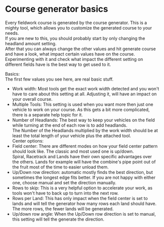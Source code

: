 # Course generator basics
  
Every fieldwork course is generated by the course generator. This is a mighty tool, which allows you to customize the generated course to your needs.  
If you are new to this, you should probably start by only changing the headland amount setting.  
After that you can always change the other values and hit generate course and have a look, what impact certain values have on the course.  
Experimenting with it and check what impact the different setting on different fields have is the best way to get used to it.  


  
Basics:  
The first few values you see here, are real basic stuff.  
- Work width: Most tools get the exact work width detected and you won't have to care about this setting at all. Adjusting it, will have an impact on your overall course.  
- Multiple Tools: This setting is used when you want more then just one vehicle to work on your course. As this gets a bit more complicated, there is a separate help topic for it.  
- Number of Headlands: The best way to keep your vehicles on the field while turning at the end of each row is to add headlands.  
The Number of the Headlands multiplied by the work width should be at least the total length of your vehicle plus the attached tool.  
Center options:  
- Field center: There are different modes on how your field center pattern should look like. The classic and most used one is up/down.  
Spiral, Racetrack and Lands have their own specific advantages over the others. Lands for example will have the combine's pipe point out of the fruit most of the time to easier unload them.  
- Up/Down row direction: automatic mostly finds the best direction, but sometimes the longest edge fits better. If you are not happy with either one, choose manual and set the direction manually.  
- Rows to skip: This is a very helpful option to accelerate your work, as tools won't have to back up to turn into the next row.  
- Rows per Land: This has only impact when the field center is set to lands and will tell the generator how many rows each land should have. The more rows, the fewer lands will be generated.  
- Up/down row angle: When the Up/Down row direction is set to manual, this setting will tell the generate the direction.  


